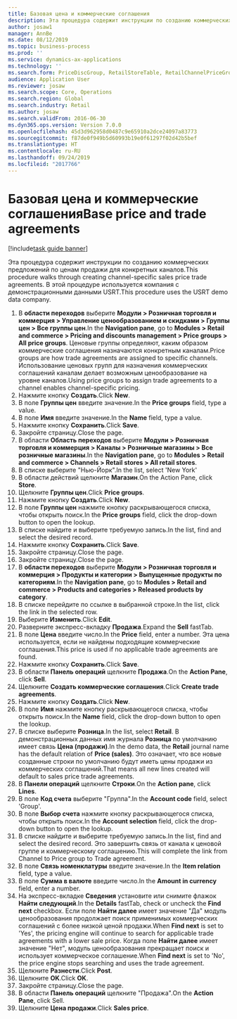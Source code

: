 ```yaml
---
title: Базовая цена и коммерческие соглашения
description: Эта процедура содержит инструкции по созданию коммерческих предложений по ценам продажи для конкретных каналов.
author: josaw1
manager: AnnBe
ms.date: 08/12/2019
ms.topic: business-process
ms.prod: ''
ms.service: dynamics-ax-applications
ms.technology: ''
ms.search.form: PriceDiscGroup, RetailStoreTable, RetailChannelPriceGroup, EcoResProductDetailsExtended, PriceDiscAdmTable, PriceDiscAdm
audience: Application User
ms.reviewer: josaw
ms.search.scope: Core, Operations
ms.search.region: Global
ms.search.industry: Retail
ms.author: josaw
ms.search.validFrom: 2016-06-30
ms.dyn365.ops.version: Version 7.0.0
ms.openlocfilehash: 45d3d962958d0487c9e65910a2dce24097a83773
ms.sourcegitcommit: f87de0f949b5d60993b19e0f61297f02d42b5bef
ms.translationtype: HT
ms.contentlocale: ru-RU
ms.lasthandoff: 09/24/2019
ms.locfileid: "2017766"
---
```

# <a name="base-price-and-trade-agreements"></a><span data-ttu-id="0b519-103">Базовая цена и коммерческие соглашения</span><span class="sxs-lookup"><span data-stu-id="0b519-103">Base price and trade agreements</span></span>

[!include[task guide banner](../includes/task-guide-banner.md)]

<span data-ttu-id="0b519-104">Эта процедура содержит инструкции по созданию коммерческих предложений по ценам продажи для конкретных каналов.</span><span class="sxs-lookup"><span data-stu-id="0b519-104">This procedure walks through creating channel-specific sales price trade agreements.</span></span> <span data-ttu-id="0b519-105">В этой процедуре используется компания с демонстрационными данными USRT.</span><span class="sxs-lookup"><span data-stu-id="0b519-105">This procedure uses the USRT demo data company.</span></span>

1. <span data-ttu-id="0b519-106">В **области переходов** выберите **Модули > Розничная торговля и коммерция > Управление ценообразованием и скидками > Группы цен > Все группы цен**.</span><span class="sxs-lookup"><span data-stu-id="0b519-106">In the **Navigation pane**, go to **Modules > Retail and commerce > Pricing and discounts management > Price groups > All price groups**.</span></span> <span data-ttu-id="0b519-107">Ценовые группы определяют, каким образом коммерческие соглашения назначаются конкретным каналам.</span><span class="sxs-lookup"><span data-stu-id="0b519-107">Price groups are how trade agreements are assigned to specific channels.</span></span> <span data-ttu-id="0b519-108">Использование ценовых групп для назначения коммерческих соглашений каналам делает возможным ценообразование на уровне каналов.</span><span class="sxs-lookup"><span data-stu-id="0b519-108">Using price groups to assign trade agreements to a channel enables channel-specific pricing.</span></span>  
2. <span data-ttu-id="0b519-109">Нажмите кнопку **Создать**.</span><span class="sxs-lookup"><span data-stu-id="0b519-109">Click **New**.</span></span>
3. <span data-ttu-id="0b519-110">В поле **Группы цен** введите значение.</span><span class="sxs-lookup"><span data-stu-id="0b519-110">In the **Price groups** field, type a value.</span></span>
4. <span data-ttu-id="0b519-111">В поле **Имя** введите значение.</span><span class="sxs-lookup"><span data-stu-id="0b519-111">In the **Name** field, type a value.</span></span>
5. <span data-ttu-id="0b519-112">Нажмите кнопку **Сохранить**.</span><span class="sxs-lookup"><span data-stu-id="0b519-112">Click **Save**.</span></span>
6. <span data-ttu-id="0b519-113">Закройте страницу.</span><span class="sxs-lookup"><span data-stu-id="0b519-113">Close the page.</span></span>
7. <span data-ttu-id="0b519-114">В области **Область переходов** выберите **Модули > Розничная торговля и коммерция > Каналы > Розничные магазины > Все розничные магазины**.</span><span class="sxs-lookup"><span data-stu-id="0b519-114">In the **Navigation pane**, go to **Modules > Retail and commerce > Channels > Retail stores > All retail stores**.</span></span>
8. <span data-ttu-id="0b519-115">В списке выберите "Нью-Йорк".</span><span class="sxs-lookup"><span data-stu-id="0b519-115">In the list, select 'New York'</span></span>
9. <span data-ttu-id="0b519-116">В области действий щелкните **Магазин**.</span><span class="sxs-lookup"><span data-stu-id="0b519-116">On the Action Pane, click **Store**.</span></span>
10. <span data-ttu-id="0b519-117">Щелкните **Группы цен**.</span><span class="sxs-lookup"><span data-stu-id="0b519-117">Click **Price groups**.</span></span>
11. <span data-ttu-id="0b519-118">Нажмите кнопку **Создать**.</span><span class="sxs-lookup"><span data-stu-id="0b519-118">Click **New**.</span></span>
12. <span data-ttu-id="0b519-119">В поле **Группы цен** нажмите кнопку раскрывающегося списка, чтобы открыть поиск.</span><span class="sxs-lookup"><span data-stu-id="0b519-119">In the **Price groups** field, click the drop-down button to open the lookup.</span></span>
13. <span data-ttu-id="0b519-120">В списке найдите и выберите требуемую запись.</span><span class="sxs-lookup"><span data-stu-id="0b519-120">In the list, find and select the desired record.</span></span>
14. <span data-ttu-id="0b519-121">Нажмите кнопку **Сохранить**.</span><span class="sxs-lookup"><span data-stu-id="0b519-121">Click **Save**.</span></span>
15. <span data-ttu-id="0b519-122">Закройте страницу.</span><span class="sxs-lookup"><span data-stu-id="0b519-122">Close the page.</span></span>
16. <span data-ttu-id="0b519-123">Закройте страницу.</span><span class="sxs-lookup"><span data-stu-id="0b519-123">Close the page.</span></span>
17. <span data-ttu-id="0b519-124">В **области переходов** выберите **Модули > Розничная торговля и коммерция > Продукты и категории > Выпущенные продукты по категориям**.</span><span class="sxs-lookup"><span data-stu-id="0b519-124">In the **Navigation pane**, go to **Modules > Retail and commerce > Products and categories > Released products by category**.</span></span>
18. <span data-ttu-id="0b519-125">В списке перейдите по ссылке в выбранной строке.</span><span class="sxs-lookup"><span data-stu-id="0b519-125">In the list, click the link in the selected row.</span></span>
19. <span data-ttu-id="0b519-126">Выберите **Изменить**.</span><span class="sxs-lookup"><span data-stu-id="0b519-126">Click **Edit**.</span></span>
20. <span data-ttu-id="0b519-127">Разверните экспресс-вкладку **Продажа**.</span><span class="sxs-lookup"><span data-stu-id="0b519-127">Expand the **Sell** fastTab.</span></span>
21. <span data-ttu-id="0b519-128">В поле **Цена** введите число.</span><span class="sxs-lookup"><span data-stu-id="0b519-128">In the **Price** field, enter a number.</span></span> <span data-ttu-id="0b519-129">Эта цена используется, если не найдены подходящие коммерческие соглашения.</span><span class="sxs-lookup"><span data-stu-id="0b519-129">This price is used if no applicable trade agreements are found.</span></span>  
22. <span data-ttu-id="0b519-130">Нажмите кнопку **Сохранить**.</span><span class="sxs-lookup"><span data-stu-id="0b519-130">Click **Save**.</span></span>
23. <span data-ttu-id="0b519-131">В области **Панель операций** щелкните **Продажа**.</span><span class="sxs-lookup"><span data-stu-id="0b519-131">On the **Action Pane**, click **Sell**.</span></span>
24. <span data-ttu-id="0b519-132">Щелкните **Создать коммерческие соглашения**.</span><span class="sxs-lookup"><span data-stu-id="0b519-132">Click **Create trade agreements**.</span></span>
25. <span data-ttu-id="0b519-133">Нажмите кнопку **Создать**.</span><span class="sxs-lookup"><span data-stu-id="0b519-133">Click **New**.</span></span>
26. <span data-ttu-id="0b519-134">В поле **Имя** нажмите кнопку раскрывающегося списка, чтобы открыть поиск.</span><span class="sxs-lookup"><span data-stu-id="0b519-134">In the **Name** field, click the drop-down button to open the lookup.</span></span>
27. <span data-ttu-id="0b519-135">В списке выберите **Розница**.</span><span class="sxs-lookup"><span data-stu-id="0b519-135">In the list, select **Retail**.</span></span> <span data-ttu-id="0b519-136">В демонстрационных данных имя журнала **Розница** по умолчанию имеет связь **Цена (продажи)**.</span><span class="sxs-lookup"><span data-stu-id="0b519-136">In the demo data, the **Retail** journal name has the default relation of **Price (sales)**.</span></span> <span data-ttu-id="0b519-137">Это означает, что все новые созданные строки по умолчанию будут иметь цены продажи из коммерческих соглашений.</span><span class="sxs-lookup"><span data-stu-id="0b519-137">That means all new lines created will default to sales price trade agreements.</span></span>  
28. <span data-ttu-id="0b519-138">В **Панели операций** щелкните **Строки**.</span><span class="sxs-lookup"><span data-stu-id="0b519-138">On the **Action pane**, click **Lines**.</span></span>
29. <span data-ttu-id="0b519-139">В поле **Код счета** выберите "Группа".</span><span class="sxs-lookup"><span data-stu-id="0b519-139">In the **Account code** field, select 'Group'.</span></span>
30. <span data-ttu-id="0b519-140">В поле **Выбор счета** нажмите кнопку раскрывающегося списка, чтобы открыть поиск.</span><span class="sxs-lookup"><span data-stu-id="0b519-140">In the **Account selection** field, click the drop-down button to open the lookup.</span></span>
31. <span data-ttu-id="0b519-141">В списке найдите и выберите требуемую запись.</span><span class="sxs-lookup"><span data-stu-id="0b519-141">In the list, find and select the desired record.</span></span> <span data-ttu-id="0b519-142">Это завершить связь от канала к ценовой группе и коммерческому соглашению.</span><span class="sxs-lookup"><span data-stu-id="0b519-142">This will complete the link from Channel to Price group to Trade agreement.</span></span>  
32. <span data-ttu-id="0b519-143">В поле **Связь номенклатуры** введите значение.</span><span class="sxs-lookup"><span data-stu-id="0b519-143">In the **Item relation** field, type a value.</span></span>
33. <span data-ttu-id="0b519-144">В поле **Сумма в валюте** введите число.</span><span class="sxs-lookup"><span data-stu-id="0b519-144">In the **Amount in currency** field, enter a number.</span></span>
34. <span data-ttu-id="0b519-145">На экспресс-вкладке **Сведения** установите или снимите флажок **Найти следующий**.</span><span class="sxs-lookup"><span data-stu-id="0b519-145">In the **Details** fastTab, check or uncheck the **Find next** checkbox.</span></span> <span data-ttu-id="0b519-146">Если поле **Найти далее** имеет значение "Да" модуль ценообразования продолжает поиск применимых коммерческих соглашений с более низкой ценой продажи.</span><span class="sxs-lookup"><span data-stu-id="0b519-146">When **Find next** is set to 'Yes', the pricing engine will continue to search for applicable trade agreements with a lower sale price.</span></span> <span data-ttu-id="0b519-147">Когда поле **Найти далее** имеет значение "Нет", модуль ценообразования прекращает поиск и использует коммерческое соглашение.</span><span class="sxs-lookup"><span data-stu-id="0b519-147">When **Find next** is set to 'No', the price engine stops searching and uses the trade agreement.</span></span>  
35. <span data-ttu-id="0b519-148">Щелкните **Разнести**.</span><span class="sxs-lookup"><span data-stu-id="0b519-148">Click **Post**.</span></span>
36. <span data-ttu-id="0b519-149">Щелкните **OK**.</span><span class="sxs-lookup"><span data-stu-id="0b519-149">Click **OK**.</span></span>
37. <span data-ttu-id="0b519-150">Закройте страницу.</span><span class="sxs-lookup"><span data-stu-id="0b519-150">Close the page.</span></span>
38. <span data-ttu-id="0b519-151">В области **Панель операций** щелкните "Продажа".</span><span class="sxs-lookup"><span data-stu-id="0b519-151">On the **Action Pane**, click Sell.</span></span>
39. <span data-ttu-id="0b519-152">Щелкните **Цена продажи**.</span><span class="sxs-lookup"><span data-stu-id="0b519-152">Click **Sales price**.</span></span>

